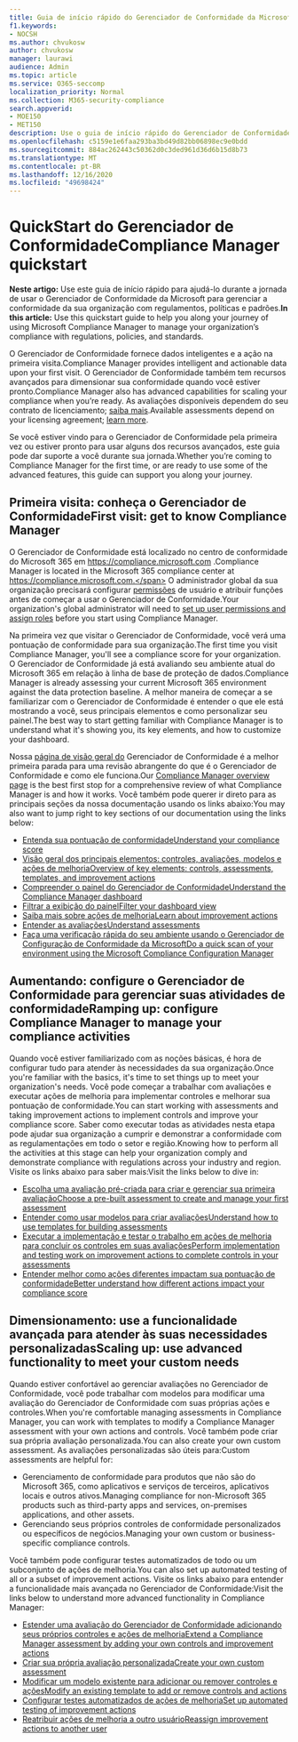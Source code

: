 ```yaml
---
title: Guia de início rápido do Gerenciador de Conformidade da Microsoft
f1.keywords:
- NOCSH
ms.author: chvukosw
author: chvukosw
manager: laurawi
audience: Admin
ms.topic: article
ms.service: O365-seccomp
localization_priority: Normal
ms.collection: M365-security-compliance
search.appverid:
- MOE150
- MET150
description: Use o guia de início rápido do Gerenciador de Conformidade para ajudá-lo durante sua jornada de compreensão, configuração e uso do Gerenciador de Conformidade.
ms.openlocfilehash: c5159e1e6faa293ba3bd49d82bb06898ec9e0bdd
ms.sourcegitcommit: 884ac262443c50362d0c3ded961d36d6b15d8b73
ms.translationtype: MT
ms.contentlocale: pt-BR
ms.lasthandoff: 12/16/2020
ms.locfileid: "49698424"
---
```

# <a name="compliance-manager-quickstart"></a><span data-ttu-id="1e3f2-103">QuickStart do Gerenciador de Conformidade</span><span class="sxs-lookup"><span data-stu-id="1e3f2-103">Compliance Manager quickstart</span></span>

<span data-ttu-id="1e3f2-104">**Neste artigo:** Use este guia de início rápido para ajudá-lo durante a jornada de usar o Gerenciador de Conformidade da Microsoft para gerenciar a conformidade da sua organização com regulamentos, políticas e padrões.</span><span class="sxs-lookup"><span data-stu-id="1e3f2-104">**In this article:** Use this quickstart guide to help you along your journey of using Microsoft Compliance Manager to manage your organization’s compliance with regulations, policies, and standards.</span></span>

<span data-ttu-id="1e3f2-105">O Gerenciador de Conformidade fornece dados inteligentes e a ação na primeira visita.</span><span class="sxs-lookup"><span data-stu-id="1e3f2-105">Compliance Manager provides intelligent and actionable data upon your first visit.</span></span> <span data-ttu-id="1e3f2-106">O Gerenciador de Conformidade também tem recursos avançados para dimensionar sua conformidade quando você estiver pronto.</span><span class="sxs-lookup"><span data-stu-id="1e3f2-106">Compliance Manager also has advanced capabilities for scaling your compliance when you’re ready.</span></span> <span data-ttu-id="1e3f2-107">As avaliações disponíveis dependem do seu contrato de licenciamento; [saiba mais](https://go.microsoft.com/fwlink/?linkid=2132371).</span><span class="sxs-lookup"><span data-stu-id="1e3f2-107">Available assessments depend on your licensing agreement; [learn more](https://go.microsoft.com/fwlink/?linkid=2132371).</span></span>

<span data-ttu-id="1e3f2-108">Se você estiver vindo para o Gerenciador de Conformidade pela primeira vez ou estiver pronto para usar alguns dos recursos avançados, este guia pode dar suporte a você durante sua jornada.</span><span class="sxs-lookup"><span data-stu-id="1e3f2-108">Whether you’re coming to Compliance Manager for the first time, or are ready to use some of the advanced features, this guide can support you along your journey.</span></span>

## <a name="first-visit-get-to-know-compliance-manager"></a><span data-ttu-id="1e3f2-109">Primeira visita: conheça o Gerenciador de Conformidade</span><span class="sxs-lookup"><span data-stu-id="1e3f2-109">First visit: get to know Compliance Manager</span></span>

<span data-ttu-id="1e3f2-110">O Gerenciador de Conformidade está localizado no centro de conformidade do Microsoft 365 em https://compliance.microsoft.com .</span><span class="sxs-lookup"><span data-stu-id="1e3f2-110">Compliance Manager is located in the Microsoft 365 compliance center at https://compliance.microsoft.com.</span></span> <span data-ttu-id="1e3f2-111">O administrador global da sua organização precisará configurar [permissões](compliance-manager-setup.md#set-user-permissions-and-assign-roles) de usuário e atribuir funções antes de começar a usar o Gerenciador de Conformidade.</span><span class="sxs-lookup"><span data-stu-id="1e3f2-111">Your organization's global administrator will need to [set up user permissions and assign roles](compliance-manager-setup.md#set-user-permissions-and-assign-roles) before you start using Compliance Manager.</span></span>

<span data-ttu-id="1e3f2-112">Na primeira vez que visitar o Gerenciador de Conformidade, você verá uma pontuação de conformidade para sua organização.</span><span class="sxs-lookup"><span data-stu-id="1e3f2-112">The first time you visit Compliance Manager, you'll see a compliance score for your organization.</span></span> <span data-ttu-id="1e3f2-113">O Gerenciador de Conformidade já está avaliando seu ambiente atual do Microsoft 365 em relação à linha de base de proteção de dados.</span><span class="sxs-lookup"><span data-stu-id="1e3f2-113">Compliance Manager is already assessing your current Microsoft 365 environment against the data protection baseline.</span></span> <span data-ttu-id="1e3f2-114">A melhor maneira de começar a se familiarizar com o Gerenciador de Conformidade é entender o que ele está mostrando a você, seus principais elementos e como personalizar seu painel.</span><span class="sxs-lookup"><span data-stu-id="1e3f2-114">The best way to start getting familiar with Compliance Manager is to understand what it's showing you, its key elements, and how to customize your dashboard.</span></span>

<span data-ttu-id="1e3f2-115">Nossa [página de visão geral do](compliance-manager.md) Gerenciador de Conformidade é a melhor primeira parada para uma revisão abrangente do que é o Gerenciador de Conformidade e como ele funciona.</span><span class="sxs-lookup"><span data-stu-id="1e3f2-115">Our [Compliance Manager overview page](compliance-manager.md) is the best first stop for a comprehensive review of what Compliance Manager is and how it works.</span></span> <span data-ttu-id="1e3f2-116">Você também pode querer ir direto para as principais seções da nossa documentação usando os links abaixo:</span><span class="sxs-lookup"><span data-stu-id="1e3f2-116">You may also want to jump right to key sections of our documentation using the links below:</span></span>

- [<span data-ttu-id="1e3f2-117">Entenda sua pontuação de conformidade</span><span class="sxs-lookup"><span data-stu-id="1e3f2-117">Understand your compliance score</span></span>](compliance-manager.md#understanding-your-compliance-score)
- [<span data-ttu-id="1e3f2-118">Visão geral dos principais elementos: controles, avaliações, modelos e ações de melhoria</span><span class="sxs-lookup"><span data-stu-id="1e3f2-118">Overview of key elements: controls, assessments, templates, and improvement actions</span></span>](compliance-manager.md#key-elements-controls-assessments-templates-improvement-actions)
- [<span data-ttu-id="1e3f2-119">Compreender o painel do Gerenciador de Conformidade</span><span class="sxs-lookup"><span data-stu-id="1e3f2-119">Understand the Compliance Manager dashboard</span></span>](compliance-manager-setup.md#understand-the-compliance-manager-dashboard)
- [<span data-ttu-id="1e3f2-120">Filtrar a exibição do painel</span><span class="sxs-lookup"><span data-stu-id="1e3f2-120">Filter your dashboard view</span></span>](compliance-manager-setup.md#filtering-your-dashboard-view)
- [<span data-ttu-id="1e3f2-121">Saiba mais sobre ações de melhoria</span><span class="sxs-lookup"><span data-stu-id="1e3f2-121">Learn about improvement actions</span></span>](compliance-manager-setup.md#improvement-actions-page)
- [<span data-ttu-id="1e3f2-122">Entender as avaliações</span><span class="sxs-lookup"><span data-stu-id="1e3f2-122">Understand assessments</span></span>](compliance-manager.md#assessments)
- [<span data-ttu-id="1e3f2-123">Faça uma verificação rápida do seu ambiente usando o Gerenciador de Configuração de Conformidade da Microsoft</span><span class="sxs-lookup"><span data-stu-id="1e3f2-123">Do a quick scan of your environment using the Microsoft Compliance Configuration Manager</span></span>](compliance-manager-mcca.md)

## <a name="ramping-up-configure-compliance-manager-to-manage-your-compliance-activities"></a><span data-ttu-id="1e3f2-124">Aumentando: configure o Gerenciador de Conformidade para gerenciar suas atividades de conformidade</span><span class="sxs-lookup"><span data-stu-id="1e3f2-124">Ramping up: configure Compliance Manager to manage your compliance activities</span></span>

<span data-ttu-id="1e3f2-125">Quando você estiver familiarizado com as noções básicas, é hora de configurar tudo para atender às necessidades da sua organização.</span><span class="sxs-lookup"><span data-stu-id="1e3f2-125">Once you're familiar with the basics, it's time to set things up to meet your organization's needs.</span></span> <span data-ttu-id="1e3f2-126">Você pode começar a trabalhar com avaliações e executar ações de melhoria para implementar controles e melhorar sua pontuação de conformidade.</span><span class="sxs-lookup"><span data-stu-id="1e3f2-126">You can start working with assessments and taking improvement actions to implement controls and improve your compliance score.</span></span> <span data-ttu-id="1e3f2-127">Saber como executar todas as atividades nesta etapa pode ajudar sua organização a cumprir e demonstrar a conformidade com as regulamentações em todo o setor e região.</span><span class="sxs-lookup"><span data-stu-id="1e3f2-127">Knowing how to perform all the activities at this stage can help your organization comply and demonstrate compliance with regulations across your industry and region.</span></span> <span data-ttu-id="1e3f2-128">Visite os links abaixo para saber mais:</span><span class="sxs-lookup"><span data-stu-id="1e3f2-128">Visit the links below to dive in:</span></span>

- [<span data-ttu-id="1e3f2-129">Escolha uma avaliação pré-criada para criar e gerenciar sua primeira avaliação</span><span class="sxs-lookup"><span data-stu-id="1e3f2-129">Choose a pre-built assessment to create and manage your first assessment</span></span>](compliance-manager-assessments.md)
- [<span data-ttu-id="1e3f2-130">Entender como usar modelos para criar avaliações</span><span class="sxs-lookup"><span data-stu-id="1e3f2-130">Understand how to use templates for building assessments</span></span>](compliance-manager-templates.md)
- [<span data-ttu-id="1e3f2-131">Executar a implementação e testar o trabalho em ações de melhoria para concluir os controles em suas avaliações</span><span class="sxs-lookup"><span data-stu-id="1e3f2-131">Perform implementation and testing work on improvement actions to complete controls in your assessments</span></span>](compliance-manager-improvement-actions.md)
- [<span data-ttu-id="1e3f2-132">Entender melhor como ações diferentes impactam sua pontuação de conformidade</span><span class="sxs-lookup"><span data-stu-id="1e3f2-132">Better understand how different actions impact your compliance score</span></span>](compliance-score-calculation.md)

## <a name="scaling-up-use-advanced-functionality-to-meet-your-custom-needs"></a><span data-ttu-id="1e3f2-133">Dimensionamento: use a funcionalidade avançada para atender às suas necessidades personalizadas</span><span class="sxs-lookup"><span data-stu-id="1e3f2-133">Scaling up: use advanced functionality to meet your custom needs</span></span>

<span data-ttu-id="1e3f2-134">Quando estiver confortável ao gerenciar avaliações no Gerenciador de Conformidade, você pode trabalhar com modelos para modificar uma avaliação do Gerenciador de Conformidade com suas próprias ações e controles.</span><span class="sxs-lookup"><span data-stu-id="1e3f2-134">When you're comfortable managing assessments in Compliance Manager, you can work with templates to modify a Compliance Manager assessment with your own actions and controls.</span></span> <span data-ttu-id="1e3f2-135">Você também pode criar sua própria avaliação personalizada.</span><span class="sxs-lookup"><span data-stu-id="1e3f2-135">You can also create your own custom assessment.</span></span> <span data-ttu-id="1e3f2-136">As avaliações personalizadas são úteis para:</span><span class="sxs-lookup"><span data-stu-id="1e3f2-136">Custom assessments are helpful for:</span></span>

- <span data-ttu-id="1e3f2-137">Gerenciamento de conformidade para produtos que não são do Microsoft 365, como aplicativos e serviços de terceiros, aplicativos locais e outros ativos.</span><span class="sxs-lookup"><span data-stu-id="1e3f2-137">Managing compliance for non-Microsoft 365 products such as third-party apps and  services, on-premises applications, and other assets.</span></span>
- <span data-ttu-id="1e3f2-138">Gerenciando seus próprios controles de conformidade personalizados ou específicos de negócios.</span><span class="sxs-lookup"><span data-stu-id="1e3f2-138">Managing your own custom or business-specific compliance controls.</span></span>

<span data-ttu-id="1e3f2-139">Você também pode configurar testes automatizados de todo ou um subconjunto de ações de melhoria.</span><span class="sxs-lookup"><span data-stu-id="1e3f2-139">You can also set up automated testing of all or a subset of improvement actions.</span></span> <span data-ttu-id="1e3f2-140">Visite os links abaixo para entender a funcionalidade mais avançada no Gerenciador de Conformidade:</span><span class="sxs-lookup"><span data-stu-id="1e3f2-140">Visit the links below to understand more advanced functionality in Compliance Manager:</span></span>

- [<span data-ttu-id="1e3f2-141">Estender uma avaliação do Gerenciador de Conformidade adicionando seus próprios controles e ações de melhoria</span><span class="sxs-lookup"><span data-stu-id="1e3f2-141">Extend a Compliance Manager assessment by adding your own controls and improvement actions</span></span>](compliance-manager-assessments.md#extend-a-pre-built-assessment)
- [<span data-ttu-id="1e3f2-142">Criar sua própria avaliação personalizada</span><span class="sxs-lookup"><span data-stu-id="1e3f2-142">Create your own custom assessment</span></span>](compliance-manager-assessments.md#create-your-own-custom-assessment)
- [<span data-ttu-id="1e3f2-143">Modificar um modelo existente para adicionar ou remover controles e ações</span><span class="sxs-lookup"><span data-stu-id="1e3f2-143">Modify an existing template to add or remove controls and actions</span></span>](compliance-manager-templates.md#modify-a-template)
- [<span data-ttu-id="1e3f2-144">Configurar testes automatizados de ações de melhoria</span><span class="sxs-lookup"><span data-stu-id="1e3f2-144">Set up automated testing of improvement actions</span></span>](compliance-manager-setup.md#set-up-automated-testing)
- [<span data-ttu-id="1e3f2-145">Reatribuir ações de melhoria a outro usuário</span><span class="sxs-lookup"><span data-stu-id="1e3f2-145">Reassign improvement actions to another user</span></span>](compliance-manager-setup.md#reassign-improvement-actions-to-another-user)
